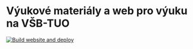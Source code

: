 <!-- README.md is generated from README.Rmd. Please edit that file -->

# Výukové materiály a web pro výuku na VŠB-TUO

<!-- badges: start -->

[![Build website and deploy](https://github.com/JanCaha/vsb-vyuka/actions/workflows/build_deploy.yaml/badge.svg)](https://github.com/JanCaha/vsb-vyuka/actions/workflows/build_deploy.yaml)

<!-- badges: end -->

